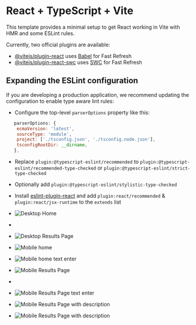 # React + TypeScript + Vite

This template provides a minimal setup to get React working in Vite with HMR and some ESLint rules.

Currently, two official plugins are available:

- [@vitejs/plugin-react](https://github.com/vitejs/vite-plugin-react/blob/main/packages/plugin-react/README.md) uses [Babel](https://babeljs.io/) for Fast Refresh
- [@vitejs/plugin-react-swc](https://github.com/vitejs/vite-plugin-react-swc) uses [SWC](https://swc.rs/) for Fast Refresh

## Expanding the ESLint configuration

If you are developing a production application, we recommend updating the configuration to enable type aware lint rules:

- Configure the top-level `parserOptions` property like this:

```js
   parserOptions: {
    ecmaVersion: 'latest',
    sourceType: 'module',
    project: ['./tsconfig.json', './tsconfig.node.json'],
    tsconfigRootDir: __dirname,
   },
```

- Replace `plugin:@typescript-eslint/recommended` to `plugin:@typescript-eslint/recommended-type-checked` or `plugin:@typescript-eslint/strict-type-checked`
- Optionally add `plugin:@typescript-eslint/stylistic-type-checked`
- Install [eslint-plugin-react](https://github.com/jsx-eslint/eslint-plugin-react) and add `plugin:react/recommended` & `plugin:react/jsx-runtime` to the `extends` list

- ![Desktop Home ](https://github.com/paulo70/agile-content-technical/blob/main/src/assets/desktop-home.png)
- 
- ![Desktop Results Page ](https://github.com/paulo70/agile-content-technical/blob/main/src/assets/desktop-results.png)

- ![Mobile home ](https://github.com/paulo70/agile-content-technical/blob/main/src/assets/home-mobile.png)

- ![Mobile home text enter ](https://github.com/paulo70/agile-content-technical/blob/main/src/assets/home-mobile-text-input.png)

- ![Mobile Results Page ](https://github.com/paulo70/agile-content-technical/blob/main/src/assets/page-results.png)
-
- ![Mobile Results Page text enter ](https://github.com/paulo70/agile-content-technical/blob/main/src/assets/page-results-text.png)

- ![Mobile Results Page with description](https://github.com/paulo70/agile-content-technical/blob/main/src/assets/page-result-description-text.png)

-  ![Mobile Results Page with description](https://github.com/paulo70/agile-content-technical/blob/main/src/assets/page-result-description-text.png)

